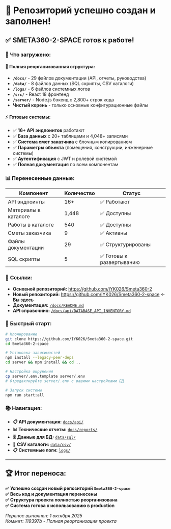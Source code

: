 # 🎉 Репозиторий успешно создан и заполнен!

## ✅ **SMETA360-2-SPACE готов к работе!**

### 🚀 **Что загружено:**

#### 📂 **Полная реорганизованная структура:**
- **`/docs/`** - 29 файлов документации (API, отчеты, руководства)
- **`/data/`** - 8 файлов данных (SQL скрипты, CSV каталоги)  
- **`/logs/`** - 6 файлов системных логов
- **`/src/`** - React 18 фронтенд
- **`/server/`** - Node.js бэкенд с 2,800+ строк кода
- **Чистый корень** - только основные конфигурационные файлы

#### ⚡ **Готовые системы:**
- ✅ **16+ API эндпоинтов** работают
- ✅ **База данных** с 20+ таблицами и 4,048+ записями
- ✅ **Система смет заказчика** с блочным копированием
- ✅ **Параметры объекта** (помещения, конструкции, инженерные системы)
- ✅ **Аутентификация** с JWT и ролевой системой
- ✅ **Полная документация** по всем компонентам

### 📊 **Перенесенные данные:**

| Компонент | Количество | Статус |
|-----------|------------|--------|
| API эндпоинты | 16+ | ✅ Работают |
| Материалы в каталоге | 1,448 | ✅ Доступны |
| Работы в каталоге | 540 | ✅ Доступны |
| Сметы заказчика | 9 | ✅ Активны |
| Файлы документации | 29 | ✅ Структурированы |
| SQL скрипты | 5 | ✅ Готовы к развертыванию |

### 🔗 **Ссылки:**

- **Основной репозиторий:** https://github.com/IYK026/Smeta360-2
- **Новый репозиторий:** https://github.com/IYK026/Smeta360-2-space ← **Вы здесь**
- **Документация:** [`/docs/README.md`](./docs/README.md)
- **API справочник:** [`/docs/api/DATABASE_API_INVENTORY.md`](./docs/api/DATABASE_API_INVENTORY.md)

### 🚀 **Быстрый старт:**

```bash
# Клонирование
git clone https://github.com/IYK026/Smeta360-2-space.git
cd Smeta360-2-space

# Установка зависимостей
npm install --legacy-peer-deps
cd server && npm install && cd ..

# Настройка окружения
cp server/.env.template server/.env
# Отредактируйте server/.env с вашими настройками БД

# Запуск системы
npm run start:all
```

### 📚 **Навигация:**

- **📋 API документация:** [`docs/api/`](./docs/api/)
- **📊 Технические отчеты:** [`docs/reports/`](./docs/reports/)  
- **🗄️ Данные для БД:** [`data/sql/`](./data/sql/)
- **📄 CSV каталоги:** [`data/csv/`](./data/csv/)
- **📋 Системные логи:** [`logs/`](./logs/)

---

## 🏆 **Итог переноса:**

**✅ Успешно создан новый репозиторий `Smeta360-2-space`**  
**✅ Весь код и документация перенесены**  
**✅ Структура проекта полностью реорганизована**  
**✅ Система готова к использованию в production**

*Перенос выполнен: 1 октября 2025*  
*Коммит: 119397b - Полная реорганизация проекта*